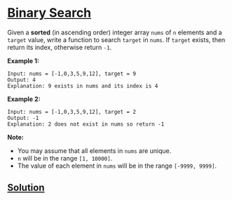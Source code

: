 # [Binary Search](https://leetcode.com/explore/challenge/card/october-leetcoding-challenge/560/week-2-october-8th-october-14th/3488/)

Given a **sorted** (in ascending order) integer array `nums` of `n` elements and a `target` value, write a function to search `target` in `nums`. If `target` exists, then return its index, otherwise return `-1`.

**Example 1:**

```
Input: nums = [-1,0,3,5,9,12], target = 9
Output: 4
Explanation: 9 exists in nums and its index is 4
```

**Example 2:**

```
Input: nums = [-1,0,3,5,9,12], target = 2
Output: -1
Explanation: 2 does not exist in nums so return -1
```

**Note:**

-   You may assume that all elements in `nums` are unique.
-   `n` will be in the range `[1, 10000]`.
-   The value of each element in `nums` will be in the range `[-9999, 9999]`.

## [Solution](https://leetcode.com/problems/binary-search/solution/)
